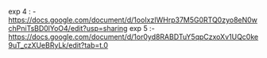 exp 4 : - https://docs.google.com/document/d/1ooIxzIWHrp37M5G0RTQ0zyo8eN0wchPniTsBD0lYoO4/edit?usp=sharing
exp 5 :-  https://docs.google.com/document/d/1or0yd8RABDTuY5qpCzxoXv1UQc0ke9uT_czXUeBRyLk/edit?tab=t.0
